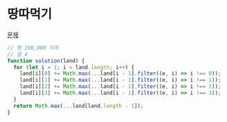 # 땅따먹기

[문제](https://school.programmers.co.kr/learn/courses/30/lessons/12913)

```js
// 행 100,000 이하
// 열 4
function solution(land) {
  for (let i = 1; i < land.length; i++) {
    land[i][0] += Math.max(...land[i - 1].filter((e, i) => i !== 0));
    land[i][1] += Math.max(...land[i - 1].filter((e, i) => i !== 1));
    land[i][2] += Math.max(...land[i - 1].filter((e, i) => i !== 2));
    land[i][3] += Math.max(...land[i - 1].filter((e, i) => i !== 3));
  }
  return Math.max(...land[land.length - 1]);
}
```
